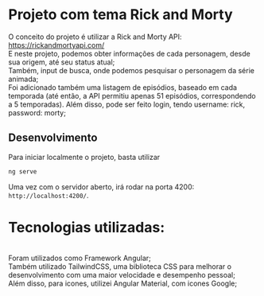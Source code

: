 # Projeto com tema Rick and Morty

O conceito do projeto é utilizar a Rick and Morty API: https://rickandmortyapi.com/
<br>
E neste projeto, podemos obter informações de cada personagem, desde sua origem, até seu status atual;
<br>
Também, input de busca, onde podemos pesquisar o personagem da série animada;
<br>
Foi adicionado também uma listagem de episódios, baseado em cada temporada (até então, a API permitiu apenas 51 episódios, correspondendo a 5 temporadas).
Além disso, pode ser feito login, tendo username: rick, password: morty;

## Desenvolvimento

Para iniciar localmente o projeto, basta utilizar 

```bash
ng serve
```

Uma vez com o servidor aberto, irá rodar na porta 4200: `http://localhost:4200/`. 




# Tecnologias utilizadas:
<br>
Foram utilizados como Framework Angular;
<br>
Também utilizado TailwindCSS, uma biblioteca CSS para melhorar o desenvolvimento com uma maior velocidade e desempenho pessoal;
<br>
Além disso, para icones, utilizei Angular Material, com icones Google;

